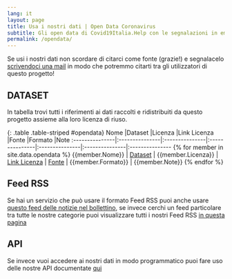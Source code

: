 ```yaml
---
lang: it
layout: page
title: Usa i nostri dati | Open Data Coronavirus 
subtitle: Gli open data di Covid19Italia.Help con le segnalazioni in emergenza coronavirus da riutilizzare
permalink: /opendata/
---
```


Se usi i nostri dati non scordare di citarci come fonte (grazie!) e segnalacelo [scrivendoci una mail](mailto:covid19ita@gmail.com) in modo che potremmo citarti tra gli utilizzatori di questo progetto!

## DATASET 
In tabella trovi tutti i riferimenti ai dati raccolti e ridistribuiti da questo progetto assieme alla loro licenza di riuso.

{: .table .table-striped #opendata}
Nome            |Dataset         |Licenza         |Link Licenza    |Fonte           |Formato         |Note
:---------------|:---------------|:---------------|:---------------|:---------------|:---------------|:---------------
{% for member in site.data.opendata %} {{member.Nome}} | [Dataset]({{member.Dataset}}) | {{member.Licenza}} | [Link Licenza]({{member.Linklicenza}}) | [Fonte]({{member.Fonte}}) | {{member.Formato}} | {{member.Note}}
{% endfor %}

## Feed RSS
Se hai un servizio che può usare il formato Feed RSS puoi anche usare [questo feed delle notizie nel bollettino](https://script.google.com/macros/s/AKfycbxTuPFn9ePZOhI7et2f8nSPjkjlhd9zqHth9sOVYRZ6Va09zmE/exec), se invece cerchi un feed particolare tra tutte le nostre categorie puoi visualizzare tutti i nostri Feed RSS [in questa pagina](/rss)


## API
Se invece vuoi accedere ai nostri dati in modo programmatico puoi fare uso delle nostre API documentate [qui](https://github.com/emergenzeHack/covid19italia_api)
